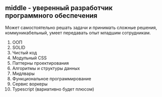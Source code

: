 ## middle - уверенный разработчик программного обеспечения
Может самостоятельно решать задачи и принимать сложные решения, коммуникабельный, умеет передавать опыт младшим сотрудникам.

1. ООП
2. SOLID
3. Чистый код 
4. Модульный CSS 
5. Паттерны проектирования 
6. Алгоритмы и структуры данных 
7. Мидлвары 
8. Функциональное программирование 
9. Сервис воркеры 
10. Typescript (вариативно будет плюсом)
